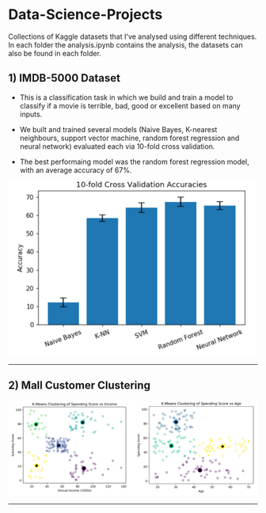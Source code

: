 # Data-Science-Projects

Collections of Kaggle datasets that I've analysed using different techniques. In each folder the analysis.ipynb contains the analysis, the datasets can also be found in each folder.

## 1) IMDB-5000 Dataset

* This is a classification task in which we build and train a model to classify if a movie is terrible, bad, good or excellent based on many inputs.

* We built and trained several models (Naive Bayes, K-nearest neighbours, support vector machine, random forest regression and neural network) evaluated each via 10-fold cross validation.

* The best performaing model was the random forest regression model, with an average accuracy of 67%.

<img src="https://github.com/ricardomokhtari/Data-Science-Projects/blob/master/images/imdb-accuracy.png" width="500">

___

## 2) Mall Customer Clustering

<img src="https://github.com/ricardomokhtari/Data-Science-Projects/blob/master/images/k-means.png">


___